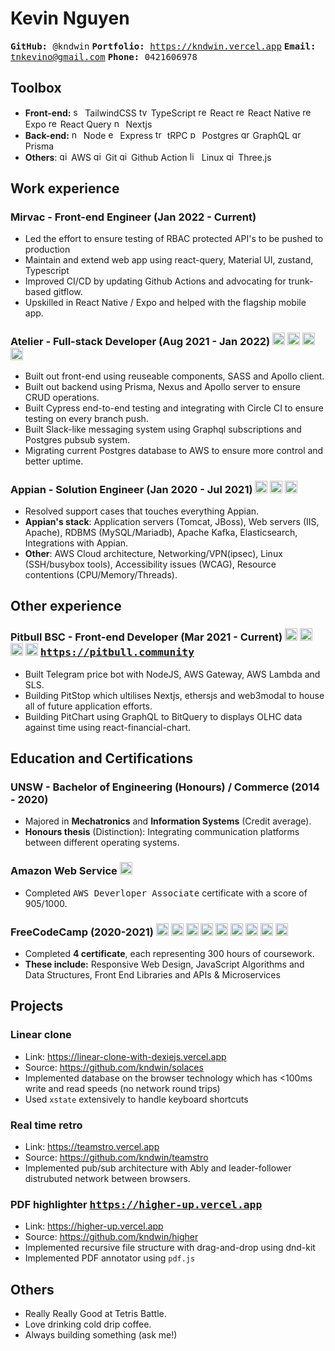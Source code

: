 # Kevin Nguyen
  <kbd> **GitHub:** @kndwin</kbd>
  <kbd> **Portfolio:** https://kndwin.vercel.app</kbd>
  <kbd> **Email:** tnkevino@gmail.com</kbd>
  <kbd> **Phone:** 0421606978 </kbd>

## Toolbox
- **Front-end:** 
  <img src="https://simpleicons.org/icons/tailwindcss.svg" alt="sass" height="15px"/> TailwindCSS
  <img src="https://simpleicons.org/icons/typescript.svg" alt="typescript" height="15px"/> TypeScript
  <img src="https://simpleicons.org/icons/react.svg" alt="react" height="15px"/> React
  <img src="https://simpleicons.org/icons/react.svg" alt="react" height="15px"/> React Native
  <img src="https://simpleicons.org/icons/expo.svg" alt="react" height="15px"/> Expo
  <img src="https://simpleicons.org/icons/reactquery.svg" alt="react" height="15px"/> React Query
  <img src="https://simpleicons.org/icons/nextdotjs.svg" alt="nextjs" height="15px"/> Nextjs
- **Back-end:** 
  <img src="https://simpleicons.org/icons/nodedotjs.svg" alt="nodejs" height="15px"/> Node
  <img src="https://simpleicons.org/icons/express.svg" alt="express" height="15px"/> Express
  <img src="https://simpleicons.org/icons/trpc.svg" alt="trpc" height="15px"/> tRPC
  <img src="https://simpleicons.org/icons/postgresql.svg" alt="postgres" height="15px"/> Postgres
  <img src="https://simpleicons.org/icons/graphql.svg" alt="graphql" height="15px"/> GraphQL
  <img src="https://simpleicons.org/icons/prisma.svg" alt="graphql" height="15px"/> Prisma
- **Others**: 
  <img src="https://simpleicons.org/icons/amazonaws.svg" alt="git" height="15px"/> AWS
  <img src="https://simpleicons.org/icons/git.svg" alt="git" height="15px"/> Git
  <img src="https://simpleicons.org/icons/githubactions.svg" alt="githubaction" height="15px"/> Github Action
  <img src="https://simpleicons.org/icons/linux.svg" alt="linux" height="15px"/> Linux
  <img src="https://simpleicons.org/icons/threedotjs.svg" alt="git" height="15px"/> Three.js

## Work experience
### Mirvac - Front-end Engineer (Jan 2022 - Current)
- Led the effort to ensure testing of RBAC protected API's to be pushed to production
- Maintain and extend web app using react-query, Material UI, zustand, Typescript 
- Improved CI/CD by updating Github Actions and advocating for trunk-based gitflow.
- Upskilled in React Native / Expo and helped with the flagship mobile app.

### Atelier - Full-stack Developer (Aug 2021 - Jan 2022) <img src="https://simpleicons.org/icons/nextdotjs.svg" alt="nextjs" height="20px"/> <img src="https://simpleicons.org/icons/graphql.svg" alt="git" height="20px"/> <img src="https://simpleicons.org/icons/nodedotjs.svg" alt="nodejs" height="20px"/> <img src="https://simpleicons.org/icons/sass.svg" alt="sass" height="20px"/>
- Built out front-end using reuseable components, SASS and Apollo client.
- Built out backend using Prisma, Nexus and Apollo server to ensure CRUD operations.
- Built Cypress end-to-end testing and integrating with Circle CI to ensure testing on every branch push.
- Built Slack-like messaging system using Graphql subscriptions and Postgres pubsub system.
- Migrating current Postgres database to AWS to ensure more control and better uptime.

### Appian - Solution Engineer (Jan 2020 - Jul 2021) <img src="https://simpleicons.org/icons/linux.svg" alt="linux" height="20px"/> <img src="https://simpleicons.org/icons/amazonaws.svg" alt="git" height="20px"/> <img src="https://simpleicons.org/icons/gnubash.svg" alt="linux" height="20px"/>
- Resolved support cases that touches everything Appian.
- **Appian's stack**: Application servers (Tomcat, JBoss), Web servers (IIS, Apache), RDBMS (MySQL/Mariadb), Apache Kafka, Elasticsearch, Integrations with Appian.
- **Other**: AWS Cloud architecture, Networking/VPN(ipsec), Linux (SSH/busybox tools), Accessibility issues (WCAG), Resource contentions (CPU/Memory/Threads).

## Other experience
### Pitbull BSC - Front-end Developer (Mar 2021 - Current) <img src="https://simpleicons.org/icons/nodedotjs.svg" alt="nodejs" height="20px"/> <img src="https://simpleicons.org/icons/solidity.svg" alt="solidity" height="20px"/> <img src="https://simpleicons.org/icons/nextdotjs.svg" alt="nextjs" height="20px"/> <img src="https://simpleicons.org/icons/amazonaws.svg" alt="amazonaws" height="20px"/>  <kbd>https://pitbull.community</kbd>
- Built Telegram price bot with NodeJS, AWS Gateway, AWS Lambda and SLS.
- Building PitStop which ultilises Nextjs, ethersjs and web3modal to house all of future application efforts.
- Building PitChart using GraphQL to BitQuery to displays OLHC data against time using react-financial-chart.

## Education and Certifications
###  UNSW - Bachelor of Engineering (Honours) / Commerce (2014 - 2020)
- Majored in **Mechatronics** and **Information Systems** (Credit average).
- **Honours thesis** (Distinction): Integrating communication platforms between different operating systems.

### Amazon Web Service <img src="https://simpleicons.org/icons/amazonaws.svg" alt="amazonaws" height="20px"/>
- Completed <kbd>AWS Deverloper Associate</kbd> certificate with a score of 905/1000.

### FreeCodeCamp (2020-2021) <img src="https://simpleicons.org/icons/html5.svg" alt="html5" height="20px"/> <img src="https://simpleicons.org/icons/css3.svg" alt="css3" height="20px"/> <img src="https://simpleicons.org/icons/javascript.svg" alt="typescript" height="20px"/> <img src="https://simpleicons.org/icons/react.svg" alt="react" height="20px"/>  <img src="https://simpleicons.org/icons/redux.svg" alt="nextjs" height="20px"/>  <img src="https://simpleicons.org/icons/bootstrap.svg" alt="react" height="20px"/>  <img src="https://simpleicons.org/icons/nodedotjs.svg" alt="nodejs" height="20px"/> <img src="https://simpleicons.org/icons/express.svg" alt="express" height="20px"/> <img src="https://simpleicons.org/icons/mongodb.svg" alt="mysql" height="20px"/>
- Completed **4 certificate**, each representing 300 hours of coursework.
- **These include:** Responsive Web Design, JavaScript Algorithms and Data Structures, Front End Libraries and APIs & Microservices

<div style="page-break-before: always"></div>
<div style="page-break-after: always"></div>

## Projects

### Linear clone 
- Link: https://linear-clone-with-dexiejs.vercel.app
- Source: https://github.com/kndwin/solaces
- Implemented database on the browser technology which has <100ms write and read speeds (no network round trips)
- Used `xstate` extensively to handle keyboard shortcuts 

### Real time retro
- Link: https://teamstro.vercel.app
- Source: https://github.com/kndwin/teamstro
- Implemented pub/sub architecture with Ably and leader-follower distrubuted network between browsers.

### PDF highlighter <kbd>https://higher-up.vercel.app</kbd>
- Link: https://higher-up.vercel.app
- Source: https://github.com/kndwin/higher
- Implemented recursive file structure with drag-and-drop using dnd-kit
- Implemented PDF annotator using `pdf.js`

## Others
- Really Really Good at Tetris Battle.
- Love drinking cold drip coffee.
- Always building something (ask me!)
